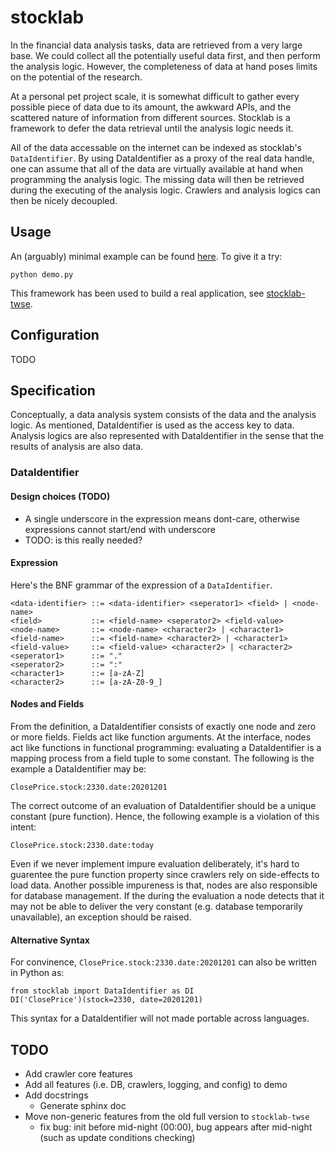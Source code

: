 # stocklab
In the financial data analysis tasks,
data are retrieved from a very large base.
We could collect all the potentially useful data first, and then perform the analysis logic.
However, the completeness of data at hand poses limits on the potential of the research.

At a personal pet project scale,
it is somewhat difficult to gather every possible piece of data
due to its amount, the awkward APIs, and the scattered nature of information from different sources.
Stocklab is a framework to defer the data retrieval until the analysis logic needs it.

All of the data accessable on the internet can be indexed as stocklab's `DataIdentifier`.
By using DataIdentifier as a proxy of the real data handle,
one can assume that all of the data are virtually available at hand when programming the analysis logic.
The missing data will then be retrieved during the executing of the analysis logic.
Crawlers and analysis logics can then be nicely decoupled.

## Usage
An (arguably) minimal example can be found [here](demo).
To give it a try:
```
python demo.py
```

This framework has been used to build a real application, see [stocklab-twse](https://github.com/hchsiao/stocklab-twse).

## Configuration
TODO

## Specification
Conceptually, a data analysis system consists of the data and the analysis logic.
As mentioned, DataIdentifier is used as the access key to data.
Analysis logics are also represented with DataIdentifier in the sense that the results of analysis are also data.

### DataIdentifier

#### Design choices (TODO)
- A single underscore in the expression means dont-care, otherwise expressions cannot start/end with underscore
- TODO: is this really needed?

#### Expression
Here's the BNF grammar of the expression of a `DataIdentifier`.
```
<data-identifier> ::= <data-identifier> <seperator1> <field> | <node-name>
<field>           ::= <field-name> <seperator2> <field-value>
<node-name>       ::= <node-name> <character2> | <character1>
<field-name>      ::= <field-name> <character2> | <character1>
<field-value>     ::= <field-value> <character2> | <character2>
<seperator1>      ::= "."
<seperator2>      ::= ":"
<character1>      ::= [a-zA-Z]
<character2>      ::= [a-zA-Z0-9_]
```

#### Nodes and Fields
From the definition, a DataIdentifier consists of exactly one node and zero or more fields.
Fields act like function arguments.
At the interface, nodes act like functions in functional programming:
evaluating a DataIdentifier is a mapping process from a field tuple to some constant.
The following is the example a DataIdentifier may be:
```
ClosePrice.stock:2330.date:20201201
```

The correct outcome of an evaluation of DataIdentifier should be a unique constant (pure function).
Hence, the following example is a violation of this intent:
```
ClosePrice.stock:2330.date:today
```

Even if we never implement impure evaluation deliberately,
it's hard to guarentee the pure function property since crawlers rely on side-effects to load data.
Another possible impureness is that, nodes are also responsible for database management.
If the during the evaluation a node detects that it may not be able to deliver the very constant (e.g. database temporarily unavailable),
an exception should be raised.

#### Alternative Syntax
For convinence, `ClosePrice.stock:2330.date:20201201` can also be written in Python as:
```
from stocklab import DataIdentifier as DI
DI('ClosePrice')(stock=2330, date=20201201)
```

This syntax for a DataIdentifier will not made portable across languages.

## TODO
- Add crawler core features
- Add all features (i.e. DB, crawlers, logging, and config) to demo
- Add docstrings
  - Generate sphinx doc
- Move non-generic features from the old full version to `stocklab-twse`
  - fix bug: init before mid-night (00:00), bug appears after mid-night (such as update conditions checking)
